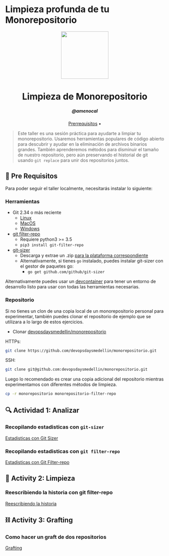 # Limpieza profunda de tu Monorepositorio

<p align="center">
  <img width="150" height="150" src="https://ghicons.github.com/assets/images/blue/png/Daily%20experience.png" />
</p>
<h1 align="center">Limpieza de Monorepositorio</h1>
<h5 align="center">@amenocal</h3>

<p align="center">
  <a href="#mega-pre-requisitos">Prerrequisitos</a> •
</p>

> Este taller es una sesión práctica para ayudarte a limpiar tu monorepositorio. Usaremos herramientas populares de código abierto para descubrir y ayudar en la eliminación de archivos binarios grandes. También aprenderemos métodos para disminuir el tamaño de nuestro repositorio, pero aún preservando el historial de git usando `git replace` para unir dos repositorios juntos.

## :mega: Pre Requisitos

Para poder seguir el taller localmente, necesitarás instalar lo siguiente:

### Herramientas

- Git 2.34 o más reciente
  - [Linux](https://git-scm.com/download/linux)
  - [MacOS](https://git-scm.com/download/mac)
  - [Windows](https://git-scm.com/download/win)
- [git filter-repo](https://github.com/newren/git-filter-repo/blob/main/INSTALL.md)
  - Requiere python3 >= 3.5
  - `pip3 install git-filter-repo`
- [git-sizer](https://github.com/github/git-sizer)
  - Descarga y extrae un .zip [para la plataforma correspondiente](https://github.com/github/git-sizer#getting-started)
  - Alternativamente, si tienes `go` instalado, puedes instalar git-sizer con el gestor de paquetes go:
    - `go get github.com/github/git-sizer`

Alternativamente puedes usar un [devcontainer](https://code.visualstudio.com/docs/devcontainers/containers) para tener un entorno de desarrollo listo para usar con todas las herramientas necesarias.

### Repositorio

Si no tienes un clon de una copia local de un monorepositorio personal para experimentar, también puedes clonar el repositorio de ejemplo que se utilizara a lo largo de estos ejercicios.
- Clonar [devopsdaysmedellin/monorepositorio](https://github.com/devopsdaysmedellin/monorepositorio)

HTTPs:

```sh
git clone https://github.com/devopsdaysmedellin/monorepositorio.git
```

SSH:

```sh
git clone git@github.com:devopsdaysmedellin/monorepositorio.git
```

Luego lo recomendado es crear una copia adicional del repositorio mientras experimentamos con diferentes métodos de limpieza.

```sh
cp -r monorepositorio monorepositorio-filter-repo
```

## :mag: Actividad 1: Analizar

### Recopilando estadisticas con `git-sizer`
[Estadisticas con Git Sizer](./actividades/git-sizer.md)

### Recopilando estadisticas con `git filter-repo`
[Estadisticas con Git Filter-repo](./actividades/git-filter-repo-estadisticas.md)

## :broom: Activity 2: Limpieza

### Reescribiendo la historia con git filter-repo

[Reescribiendo la historia](./actividades/reescribiendo-historia.md)

## :chains: Activity 3: Grafting 

### Como hacer un graft de dos repositorios

[Grafting](./actividades/grafting-repositorio.md)
